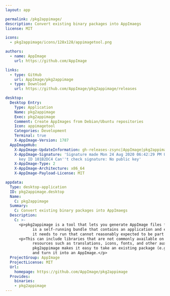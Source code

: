 ```yaml
---
layout: app

permalink: /pkg2appimage/
description: Convert existing binary packages into AppImaegs
license: MIT

icons:
  - pkg2appimage/icons/128x128/appimagetool.png

authors:
  - name: AppImage
    url: https://github.com/AppImage

links:
  - type: GitHub
    url: AppImage/pkg2appimage
  - type: Download
    url: https://github.com/AppImage/pkg2appimage/releases

desktop:
  Desktop Entry:
    Type: Application
    Name: pkg2appimage
    Exec: pkg2appimage
    Comment: Create AppImages from Debian/Ubuntu repositories
    Icon: appimagetool
    Categories: Development
    Terminal: true
    X-AppImage-Version: 1787
  AppImageHub:
    X-AppImage-UpdateInformation: gh-releases-zsync|AppImage|pkg2appimage|continuous|pkg2appimage*-x86_64.AppImage.zsync
    X-AppImage-Signature: 'Signature made Mon 24 Aug 2020 06:42:29 PM UTC using RSA
      key ID 101B2DC4 Can''t check signature: No public key'
    X-AppImage-Type: 2
    X-AppImage-Architecture: x86_64
    X-AppImage-Payload-License: MIT

appdata:
  Type: desktop-application
  ID: pkg2appimage.desktop
  Name:
    C: pkg2appimage
  Summary:
    C: Convert existing binary packages into AppImaegs
  Description:
    C: >-
      <p>pkg2appimage is a tool that lets you generate AppImage files from existing packages. An AppImage
            is a self-running bundle that contains an application and everything
            it needs to run that cannot reasonably expected to be part of each target system.</p>
      <p>This can include libraries that are not commonly available on target systems,
            resources such as translations, icons, fonts, and other auxiliary files.
            pkg2appimage makes it easy to take an existing package (e.g., a deb)
            and turn it into an AppImage.</p>
  ProjectGroup: AppImage
  ProjectLicense: MIT
  Url:
    homepage: https://github.com/AppImage/pkg2appimage
  Provides:
    binaries:
    - pkg2appimage
---
```

